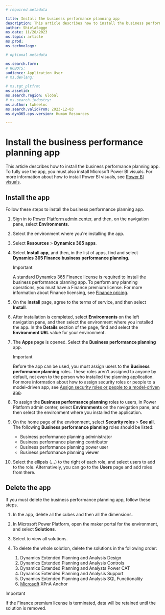 ```yaml
---
# required metadata

title: Install the business performance planning app
description: This article describes how to install the business performance planning app in Microsoft Dynamics 365 Finance.
author: ShielaSogge
ms.date: 11/28/2023
ms.topic: article
ms.prod: 
ms.technology: 

# optional metadata

ms.search.form: 
# ROBOTS: 
audience: Application User
# ms.devlang: 

# ms.tgt_pltfrm: 
ms.assetid: 
ms.search.region: Global
# ms.search.industry: 
ms.author: twheeloc
ms.search.validFrom: 2023-12-03
ms.dyn365.ops.version: Human Resources

---
```

# Install the business performance planning app

This article describes how to install the business performance planning app. To fully use the app, you must also install Microsoft Power BI visuals. For more information about how to install Power BI visuals, see [Power BI visuals](/power-bi/developer/visuals/).

## Install the app

Follow these steps to install the business performance planning app.

1. Sign in to [Power Platform admin center](https://admin.powerplatform.microsoft.com/), and then, on the navigation pane, select **Environments**.
1. Select the environment where you're installing the app.
1. Select **Resources** \> **Dynamics 365 apps**.
1. Select **Install app**, and then, in the list of apps, find and select **Dynamics 365 Finance business performance planning**.

    > [!IMPORTANT]
    > A standard Dynamics 365 Finance license is required to install the business performance planning app. To perform any planning operations, you must have a Finance premium license. For more information about Finance licensing, see [Finance pricing](https://dynamics.microsoft.com/finance/pricing/).

1. On the **Install** page, agree to the terms of service, and then select **Install**.
1. After installation is completed, select **Environments** on the left navigation pane, and then select the environment where you installed the app. In the **Details** section of the page, find and select the **Environment URL** value for your environment.
1. The **Apps** page is opened. Select the **Business performance planning** app.

    > [!IMPORTANT]
    > Before the app can be used, you must assign users to the **Business performance planning** roles. These roles aren't assigned to anyone by default, not even to the person who installed the planning application. For more information about how to assign security roles or people to a model-driven app, see [Assign security roles or people to a model-driven app](/power-apps/maker/model-driven-apps/share-model-driven-app#assign-security-roles-or-people-to-a-model-driven-app).

1. To assign the **Business performance planning** roles to users, in Power Platform admin center, select **Environments** on the navigation pane, and then select the environment where you installed the application.
1. On the home page of the environment, select **Security roles** \> **See all**. The following **Business performance planning** roles should be listed:

    - Business performance planning administrator
    - Business performance planning contributor
    - Business performance planning power user
    - Business performance planning viewer

1. Select the ellipsis (**&hellip;**) to the right of each role, and select users to add to the role. Alternatively, you can go to the **Users** page and add roles from there.

## Delete the app

If you must delete the business performance planning app, follow these steps.

1. In the app, delete all the cubes and then all the dimensions.
1. In Microsoft Power Platform, open the maker portal for the environment, and select **Solutions**.
1. Select to view all solutions.
1. To delete the whole solution, delete the solutions in the following order:

    1. Dynamics Extended Planning and Analysis Design
    1. Dynamics Extended Planning and Analysis Controls
    1. Dynamics Extended Planning and Analysts Power CAT
    1. Dynamics Extended Planning and Analysis Support
    1. Dynamics Extended Planning and Analysis SQL Functionality
    1. [Microsoft](https://make.preprod.powerapps.com/environments/072ff55f-8d3a-e292-b124-88c671ed04f1/solutions/b392f266-1d4b-4149-8b57-22d811e1741f) XPnA Anchor

> [!IMPORTANT]
> If the Finance premium license is terminated, data will be retained until the solution is removed.
